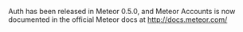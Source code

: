 Auth has been released in Meteor 0.5.0, and Meteor Accounts is now documented in the official Meteor docs at http://docs.meteor.com/